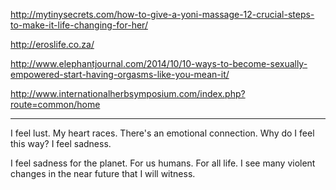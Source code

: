 http://mytinysecrets.com/how-to-give-a-yoni-massage-12-crucial-steps-to-make-it-life-changing-for-her/

http://eroslife.co.za/

http://www.elephantjournal.com/2014/10/10-ways-to-become-sexually-empowered-start-having-orgasms-like-you-mean-it/

http://www.internationalherbsymposium.com/index.php?route=common/home

---

I feel lust. My heart races. There's an emotional connection. Why do I feel this way? I feel sadness.

I feel sadness for the planet. For us humans. For all life. I see many violent changes in the near future that I will witness.
